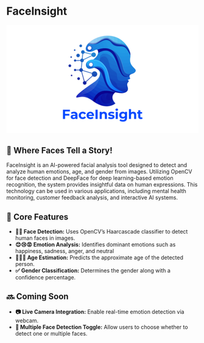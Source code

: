 # FaceInsight

![FaceInsight Logo](https://github.com/ramygamal231/FaceInsight/blob/main/FaceInsight%20Logo.png)

## 👤 Where Faces Tell a Story!

FaceInsight is an AI-powered facial analysis tool designed to detect and analyze human emotions, age, and gender from images. Utilizing OpenCV for face detection and DeepFace for deep learning-based emotion recognition, the system provides insightful data on human expressions. This technology can be used in various applications, including mental health monitoring, customer feedback analysis, and interactive AI systems.


## 🌟 **Core Features**
- **🧑‍🦰 Face Detection:** Uses OpenCV’s Haarcascade classifier to detect human faces in images.
- **😊😢😡  Emotion Analysis:**  Identifies dominant emotions such as happiness, sadness, anger, and neutral
- **👦👨👴  Age Estimation:**  Predicts the approximate age of the detected person.
- **✅ Gender Classification:**  Determines the gender along with a confidence percentage.


## 🔜 **Coming Soon**
- **📷 Live Camera Integration:** Enable real-time emotion detection via webcam.
- **👥  Multiple Face Detection Toggle:** Allow users to choose whether to detect one or multiple faces.
